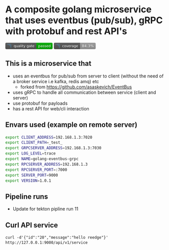 # A composite golang microservice that uses eventbus (pub/sub), gRPC with protobuf and rest API's

![Quality Gate Status](status-badge.png)  ![Code Coverage](code-coverage.png)

## This is a microservice that 
- uses an eventbus for pub/sub from server to client (without the need of a broker service i.e kafka, redis amq) etc
  - forked from https://github.com/asaskevich/EventBus
- uses gRPC to handle all communication between service (client and server)
- use protobuf for payloads
- has a rest API for web/cli interaction

## Envars used (example on remote server)
```bash
export CLIENT_ADDRESS=192.168.1.3:7020
export CLIENT_PATH=_test_
export GRPCSERVER_ADDRESS=192.168.1.3:7030
export LOG_LEVEL=trace
export NAME=golang-eventbus-grpc
export RPCSERVER_ADDRESS=192.168.1.3
export RPCSERVER_PORT=:7000
export SERVER_PORT=9000
export VERSION=1.0.1
```

## Pipeline runs
- Update for tekton pipline run 11


## Curl API service

```
curl -d'{"id":"20","message":"hello reedge"}' http://127.0.0.1:9000/api/v1/service
```
